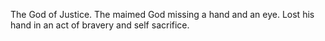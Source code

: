 The God of Justice. The maimed God missing a hand and an eye. Lost his hand in an act of bravery and self sacrifice.
